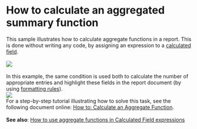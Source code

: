 # How to calculate an aggregated summary function


<p>This sample illustrates how to calculate aggregate functions in a report. This is done without writing any code, by assigning an expression to a <a href="https://documentation.devexpress.com/#XtraReports/CustomDocument4813">calculated field</a>.<br><br><img src="https://raw.githubusercontent.com/DevExpress-Examples/how-to-calculate-an-aggregated-summary-function-e4342/12.1.9+/media/d2278e93-cb87-11e6-80bf-00155d62480c.png"><br><br>In this example, the same condition is used both to calculate the number of appropriate entries and highlight these fields in the report document (by using <a href="https://documentation.devexpress.com/#XtraReports/CustomDocument5167">formatting rules</a>).<br><img src="https://raw.githubusercontent.com/DevExpress-Examples/how-to-calculate-an-aggregated-summary-function-e4342/12.1.9+/media/42550fa0-cb88-11e6-80bf-00155d62480c.png"><br>For a step-by-step tutorial illustrating how to solve this task, see the following document online: <a href="https://documentation.devexpress.com/#XtraReports/CustomDocument12441">How to: Calculate an Aggregate Function</a>.<br><br><strong>See also</strong>: <a href="https://www.devexpress.com/Support/Center/Example/Details/T317187">How to use aggregate functions in Calculated Field expressions</a></p>

<br/>


